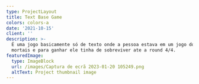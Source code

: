 ```yaml
---
type: ProjectLayout
title: Text Base Game
colors: colors-a
date: '2021-10-15'
client: ''
description: >-
  É uma jogo basicamente só de texto onde a pessoa estava em um jogo dos jogos
  mortais e para ganhar ele tinha de sobreviver ate a round 4/4.
featuredImage:
  type: ImageBlock
  url: /images/Captura de ecrã 2023-01-20 105249.png
  altText: Project thumbnail image
---
```

